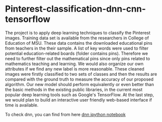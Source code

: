 # Pinterest-classification-dnn-cnn-tensorflow


The project is to apply deep learning techniques to classify the Pinterest images. Training data set is available from the researchers in College of Education of MSU. These data contains the downloaded educational pins from teachers in the their sample. A list of key words were used to filter potential education-related boards (folder contains pins). Therefore we need to further filter out the mathematical pins since only pins related to mathematics teaching and learning. We would also organize our own attributes if we find any new label is more reasonable.  These cleaned images were firstly classified to two sets of classes and then the results are compared with the ground truth to measure the accuracy of our proposed algorithm. Our new model should perform equivalently or even better than the basic methods in the existing public libraries, in the current most popular deep learning tools such as Google's TensorFlow. At the last step, we would plan to build an interactive user friendly web-based interface if time is available. 



To check dnn, you can find from here [dnn ipython notebook](dnn_abyellow.ipynb)
